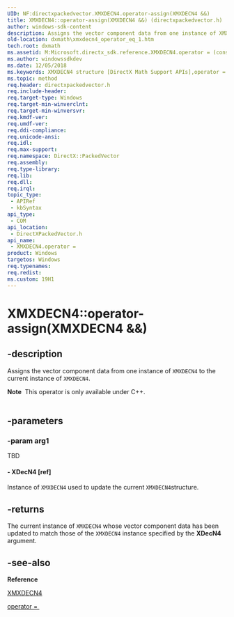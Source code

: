 ```yaml
---
UID: NF:directxpackedvector.XMXDECN4.operator-assign(XMXDECN4 &&)
title: XMXDECN4::operator-assign(XMXDECN4 &&) (directxpackedvector.h)
author: windows-sdk-content
description: Assigns the vector component data from one instance of XMXDECN4 to the current instance of XMXDECN4.
old-location: dxmath\xmxdecn4_operator_eq_1.htm
tech.root: dxmath
ms.assetid: M:Microsoft.directx_sdk.reference.XMXDECN4.operator = (const XMXDECN4)
ms.author: windowssdkdev
ms.date: 12/05/2018
ms.keywords: XMXDECN4 structure [DirectX Math Support APIs],operator = method, XMXDECN4.operator =(const XMXDECN4&), XMXDECN4.operator-assign(XMXDECN4 &&), XMXDECN4.operator=, XMXDECN4::operator-assign(XMXDECN4 &&), XMXDECN4::operator=, dxmath.xmxdecn4_operator_eq_1, operator = method [DirectX Math Support APIs], operator = method [DirectX Math Support APIs],XMXDECN4 structure, operator=
ms.topic: method
req.header: directxpackedvector.h
req.include-header: 
req.target-type: Windows
req.target-min-winverclnt: 
req.target-min-winversvr: 
req.kmdf-ver: 
req.umdf-ver: 
req.ddi-compliance: 
req.unicode-ansi: 
req.idl: 
req.max-support: 
req.namespace: DirectX::PackedVector
req.assembly: 
req.type-library: 
req.lib: 
req.dll: 
req.irql: 
topic_type:
 - APIRef
 - kbSyntax
api_type:
 - COM
api_location:
 - DirectXPackedVector.h
api_name:
 - XMXDECN4.operator =
product: Windows
targetos: Windows
req.typenames: 
req.redist: 
ms.custom: 19H1
---
```


# XMXDECN4::operator-assign(XMXDECN4 &&)


## -description


Assigns the vector component data from one instance of <code>XMXDECN4</code> to the current
	instance of <code>XMXDECN4</code>.
<div class="alert"><b>Note</b>  This operator is only available under C++.
    </div><div> </div>

## -parameters




### -param arg1

TBD




#### - XDecN4 [ref]

Instance of <code>XMXDECN4</code> used to update the current <code>XMXDECN4</code>structure.
	    


## -returns



The current instance of <code>XMXDECN4</code> whose vector component data has been
		updated to match those of the <code>XMXDECN4</code> instance specified by the
		<b>XDecN4</b> argument.
	    




## -see-also




<b>Reference</b>



<a href="https://msdn.microsoft.com/705A1848-26BC-47E5-9209-C0DF843DE6AE">XMXDECN4</a>



<a href="https://msdn.microsoft.com/d60f196b-281a-428c-bdae-f2d4ad1e206d">operator = </a>
 

 

